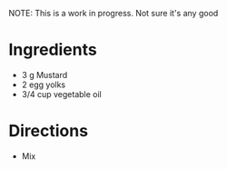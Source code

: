 NOTE: This is a work in progress. Not sure it's any good

# Ingredients
* 3 g Mustard
* 2 egg yolks
* 3/4 cup vegetable oil

# Directions
* Mix
